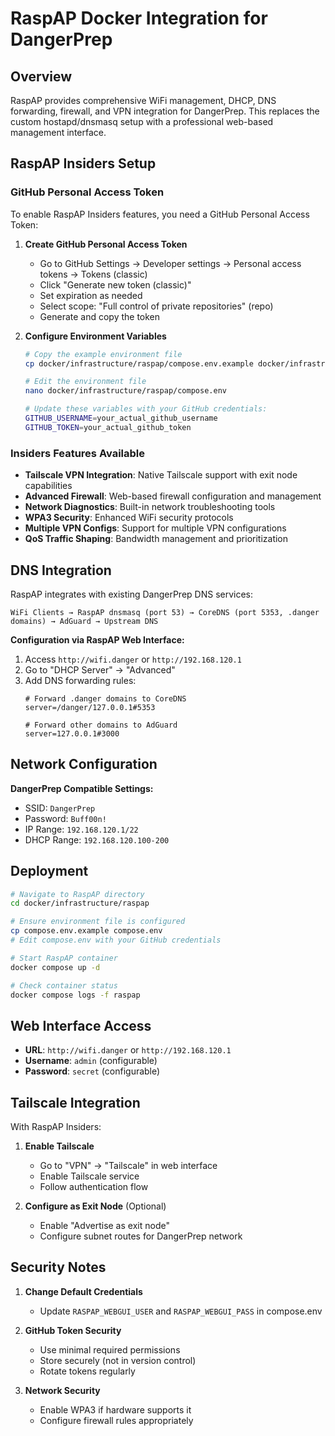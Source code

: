 # RaspAP Docker Integration for DangerPrep

## Overview

RaspAP provides comprehensive WiFi management, DHCP, DNS forwarding, firewall, and VPN integration for DangerPrep. This replaces the custom hostapd/dnsmasq setup with a professional web-based management interface.

## RaspAP Insiders Setup

### GitHub Personal Access Token

To enable RaspAP Insiders features, you need a GitHub Personal Access Token:

1. **Create GitHub Personal Access Token**
   - Go to GitHub Settings → Developer settings → Personal access tokens → Tokens (classic)
   - Click "Generate new token (classic)"
   - Set expiration as needed
   - Select scope: "Full control of private repositories" (repo)
   - Generate and copy the token

2. **Configure Environment Variables**
   ```bash
   # Copy the example environment file
   cp docker/infrastructure/raspap/compose.env.example docker/infrastructure/raspap/compose.env

   # Edit the environment file
   nano docker/infrastructure/raspap/compose.env

   # Update these variables with your GitHub credentials:
   GITHUB_USERNAME=your_actual_github_username
   GITHUB_TOKEN=your_actual_github_token
   ```

### Insiders Features Available

- **Tailscale VPN Integration**: Native Tailscale support with exit node capabilities
- **Advanced Firewall**: Web-based firewall configuration and management
- **Network Diagnostics**: Built-in network troubleshooting tools
- **WPA3 Security**: Enhanced WiFi security protocols
- **Multiple VPN Configs**: Support for multiple VPN configurations
- **QoS Traffic Shaping**: Bandwidth management and prioritization

## DNS Integration

RaspAP integrates with existing DangerPrep DNS services:

```
WiFi Clients → RaspAP dnsmasq (port 53) → CoreDNS (port 5353, .danger domains) → AdGuard → Upstream DNS
```

**Configuration via RaspAP Web Interface:**
1. Access `http://wifi.danger` or `http://192.168.120.1`
2. Go to "DHCP Server" → "Advanced"
3. Add DNS forwarding rules:
   ```
   # Forward .danger domains to CoreDNS
   server=/danger/127.0.0.1#5353

   # Forward other domains to AdGuard
   server=127.0.0.1#3000
   ```

## Network Configuration

**DangerPrep Compatible Settings:**
- SSID: `DangerPrep`
- Password: `Buff00n!`
- IP Range: `192.168.120.1/22`
- DHCP Range: `192.168.120.100-200`

## Deployment

```bash
# Navigate to RaspAP directory
cd docker/infrastructure/raspap

# Ensure environment file is configured
cp compose.env.example compose.env
# Edit compose.env with your GitHub credentials

# Start RaspAP container
docker compose up -d

# Check container status
docker compose logs -f raspap
```

## Web Interface Access

- **URL**: `http://wifi.danger` or `http://192.168.120.1`
- **Username**: `admin` (configurable)
- **Password**: `secret` (configurable)

## Tailscale Integration

With RaspAP Insiders:

1. **Enable Tailscale**
   - Go to "VPN" → "Tailscale" in web interface
   - Enable Tailscale service
   - Follow authentication flow

2. **Configure as Exit Node** (Optional)
   - Enable "Advertise as exit node"
   - Configure subnet routes for DangerPrep network

## Security Notes

1. **Change Default Credentials**
   - Update `RASPAP_WEBGUI_USER` and `RASPAP_WEBGUI_PASS` in compose.env

2. **GitHub Token Security**
   - Use minimal required permissions
   - Store securely (not in version control)
   - Rotate tokens regularly

3. **Network Security**
   - Enable WPA3 if hardware supports it
   - Configure firewall rules appropriately